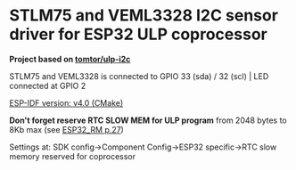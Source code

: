 # STLM75 and VEML3328 I2C sensor driver for ESP32 ULP coprocessor

**Project based on [tomtor/ulp-i2c](https://github.com/tomtor/ulp-i2c.git)**

STLM75 and VEML3328 is connected to GPIO 33 (sda) / 32 (scl) | LED connected at GPIO 2 


[ESP-IDF version: v4.0 (CMake)](https://github.com/espressif/esp-idf/tree/release/v4.0)

**Don't forget reserve RTC SLOW MEM for ULP program** from 2048 bytes to 8Kb max (see [ESP32_RM p.27](https://www.espressif.com/sites/default/files/documentation/esp32_technical_reference_manual_en.pdf))

Settings at: SDK config->Component Config->ESP32 specific->RTC slow memory reserved for coprocessor
